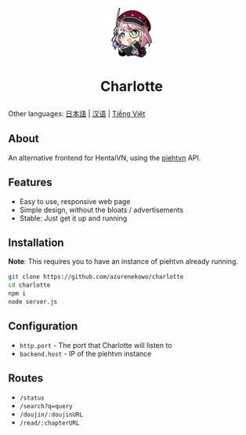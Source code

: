<p align="center">
    <img src="./assets/img/Charlotte_Icon.png" style="width: 20%">
</p>    

# <p align="center">Charlotte</p>   

Other languages: [日本語](./README.ja-JP.md) | [汉语](./README.zh-CN.md) | [Tiếng Việt](./README.vi-VN.md)

## About
An alternative frontend for HentaiVN, using the [piehtvn](https://github.com/4pii4/piehtvn) API.

## Features
- Easy to use, responsive web page
- Simple design, without the bloats / advertisements
- Stable: Just get it up and running

## Installation
**Note**: This requires you to have an instance of piehtvn already running.
```bash
git clone https://github.com/azurenekowo/charlotte
cd charlotte
npm i
node server.js
```

## Configuration
- `http.port` - The port that Charlotte will listen to
- `backend.host` - IP of the piehtvn instance

## Routes
- `/status`
- `/search?q=query`
- `/doujin/:doujinURL`
- `/read/:chapterURL`